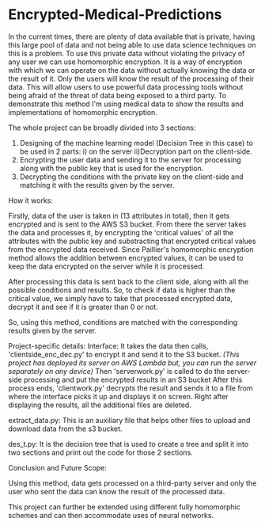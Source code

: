 # Encrypted-Medical-Predictions
In the current times, there are plenty of data available that is private, having this large pool of data and not being able to use data science techniques on this is a problem. 
To use this private data without violating the privacy of any user we can use homomorphic encryption. 
It is a way of encryption with which we can operate on the data without actually knowing the data or the result of it. 
Only the users will know the result of the processing of their data. 
This will allow users to use powerful data processing tools without being afraid of the threat of data being exposed to a third party. 
To demonstrate this method I'm using medical data to show the results and implementations of homomorphic encryption.

The whole project can be broadly divided into 3 sections:
  1. Designing of the machine learning model (Decision Tree in this case) to be used in 2 parts: i) on the server ii)Decryption part on the client-side.
  2. Encrypting the user data and sending it to the server for processing along with the public key that is used for the encryption.
  3. Decrypting the conditions with the private key on the client-side and matching it with the results given by the server.
  
 How it works:
 
 Firstly, data of the user is taken in (13 attributes in total), then it gets encrypted and is sent to the AWS S3 bucket.
 From there the server takes the data and processes it, by encrypting the 'critical values' of all the attributes with the public key and substracting that encrypted critical values from the encrypted data received. Since Paillier's homomorphic encryption method allows the addition between encrypted values,
 it can be used to keep the data encrypted on the server while it is processed.
 
 After processing this data is sent back to the client side, along with all the possible conditions and results. So, to check if data is higher than the critical value, 
 we simply have to take that processed encrypted data, decrypt it and see if it is greater than 0 or not.
 
 So, using this method, conditions are matched with the corresponding results given by the server.
 
 Project-specific details:
 Interface: It takes the data then calls, 'clientside_enc_dec.py' to encrypt it and send it to the S3 bucket. 
            _(This project has deployed its server on AWS Lambda but, you can run the server separately on any device)_
            Then 'serverwork.py' is called to do the server-side processing and put the encrypted results in an S3 bucket
            After this process ends, 'clientwork.py' decrypts the result and sends it to a file from where the interface picks it up and displays it on screen.
            Right after displaying the results, all the additional files are deleted.

extract_data.py: This is an auxiliary file that helps other files to upload and download data from the s3 bucket.

des_t.py: It is the decision tree that is used to create a tree and split it into two sections and print out the code for those 2 sections.
 
 Conclusion and Future Scope:
 
 Using this method, data gets processed on a third-party server and only the user who sent the data can know the result of the processed data.
 
 This project can further be extended using different fully homomorphic schemes and can then accommodate uses of neural networks.
